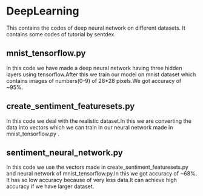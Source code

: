 # **DeepLearning**
This contains the codes of deep neural network on different datasets. It contains some codes of tutorial by sentdex.

## **mnist_tensorflow.py**
In this code we have made a deep neural network having three hidden layers using tensorflow.After this we train our
model on mnist dataset which contains images of numbers(0-9) of 28*28 pixels.We got accuracy of ~95%.

## **create_sentiment_featuresets.py**
In this code we deal with the realistic dataset.In this we are converting the data into vectors which we can train in our neural network made in mnist_tensorflow.py .

## **sentiment_neural_network.py**
In this code we use the vectors made in create_sentiment_featuresets.py and neural network of mnist_tensorflow.py.In this we got accuracy of ~68%. It has so low accuracy because of very less data.It can achieve high accuracy if we have larger dataset. 
